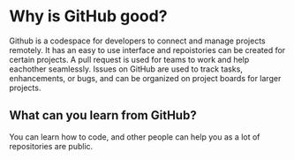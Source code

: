 # Why is GitHub good?
Github is a codespace for developers to connect and manage projects remotely.
It has an easy to use interface and repoistories can be created for certain projects. 
A pull request is used for teams to work and help eachother seamlessly. 
Issues on GitHub are used to track tasks, enhancements, or bugs, and can be organized on project boards for larger projects.
## What can you learn from GitHub?
You can learn how to code, and other people can help you as a lot of repositories are public.

